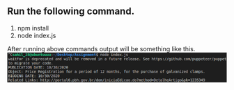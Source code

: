 ## Run the following command.
1. npm install
2. node index.js

After running above commands output will be something like this.
![](output.png)


